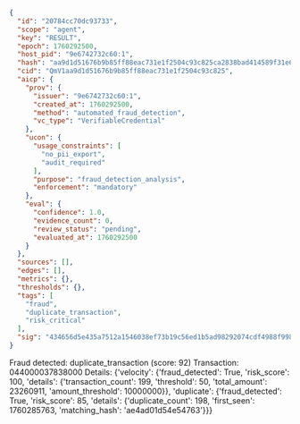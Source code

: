 ```json
{
  "id": "20784cc70dc93733",
  "scope": "agent",
  "key": "RESULT",
  "epoch": 1760292500,
  "host_pid": "9e6742732c60:1",
  "hash": "aa9d1d51676b9b85ff88eac731e1f2504c93c825ca2838bad414589f31e6f76f",
  "cid": "QmV1aa9d1d51676b9b85ff88eac731e1f2504c93c825",
  "aicp": {
    "prov": {
      "issuer": "9e6742732c60:1",
      "created_at": 1760292500,
      "method": "automated_fraud_detection",
      "vc_type": "VerifiableCredential"
    },
    "ucon": {
      "usage_constraints": [
        "no_pii_export",
        "audit_required"
      ],
      "purpose": "fraud_detection_analysis",
      "enforcement": "mandatory"
    },
    "eval": {
      "confidence": 1.0,
      "evidence_count": 0,
      "review_status": "pending",
      "evaluated_at": 1760292500
    }
  },
  "sources": [],
  "edges": [],
  "metrics": {},
  "thresholds": {},
  "tags": [
    "fraud",
    "duplicate_transaction",
    "risk_critical"
  ],
  "sig": "434656d5e435a7512a1546038ef73b19c56ed1b5ad98292074cdf4988f998b43"
}
```

Fraud detected: duplicate_transaction (score: 92)
Transaction: 044000037838000
Details: {'velocity': {'fraud_detected': True, 'risk_score': 100, 'details': {'transaction_count': 199, 'threshold': 50, 'total_amount': 23260911, 'amount_threshold': 10000000}}, 'duplicate': {'fraud_detected': True, 'risk_score': 85, 'details': {'duplicate_count': 198, 'first_seen': 1760285763, 'matching_hash': 'ae4ad01d54e54763'}}}